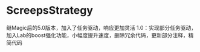 # ScreepsStrategy
继Magic后的5.0版本，加入了任务驱动，响应更加灵活
1.0：实现部分任务驱动，加入Lab的boost强化功能，小幅度提升速度，删除冗余代码，更新部分注释，精简代码

